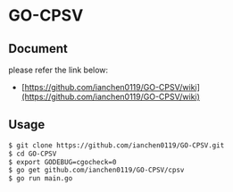 # GO-CPSV

## Document

please refer the link below:
- [https://github.com/ianchen0119/GO-CPSV/wiki](https://github.com/ianchen0119/GO-CPSV/wiki)

## Usage

```sh
$ git clone https://github.com/ianchen0119/GO-CPSV.git
$ cd GO-CPSV
$ export GODEBUG=cgocheck=0
$ go get github.com/ianchen0119/GO-CPSV/cpsv
$ go run main.go
```
